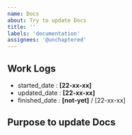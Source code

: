 ```yaml
---
name: Docs
about: Try to update Docs
title: ''
labels: 'documentation'
assignees: '@unchaptered'
---
```


## Work Logs

- started_date : **[22-xx-xx]**
- updated_date : **[22-xx-xx]**
- finished_date : **[not-yet]** / [22-xx-xx]

## Purpose to update Docs